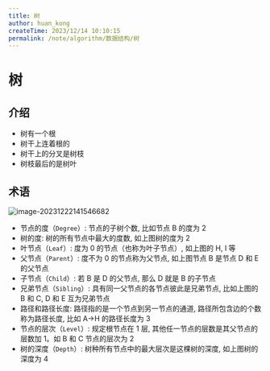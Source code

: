 ```yaml
---
title: 树
author: huan_kong
createTime: 2023/12/14 10:10:15
permalink: /note/algorithm/数据结构/树
---
```


# 树

## 介绍

- 树有一个根
- 树干上连着根的
- 树干上的分叉是树枝
- 树枝最后的是树叶

## 术语

![image-20231222141546682](https://img.huankong.top/i/2023/12/22/65852994896aa.png)

- 节点的度（`Degree`）: 节点的子树个数, 比如节点 B 的度为 2
- 树的度: 树的所有节点中最大的度数, 如上图树的度为 2
- 叶节点（`Leaf`）: 度为 0 的节点（也称为叶子节点）, 如上图的 H, I 等
- 父节点（`Parent`）: 度不为 0 的节点称为父节点, 如上图节点 B 是节点 D 和 E 的父节点
- 子节点（`Child`）: 若 B 是 D 的父节点, 那么 D 就是 B 的子节点
- 兄弟节点（`Sibling`）: 具有同一父节点的各节点彼此是兄弟节点, 比如上图的 B 和 C, D 和 E 互为兄弟节点
- 路径和路径长度: 路径指的是一个节点到另一节点的通道, 路径所包含边的个数称为路径长度, 比如 A->H 的路径长度为 3
- 节点的层次（`Level`）: 规定根节点在 1 层, 其他任一节点的层数是其父节点的层数加 1。如 B 和 C 节点的层次为 2
- 树的深度（`Depth`）: 树种所有节点中的最大层次是这棵树的深度, 如上图树的深度为 4


